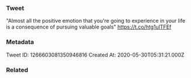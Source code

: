 ### Tweet
"Almost all the positive emotion that you're going to experience in your life is a consequence of pursuing valuable goals" https://t.co/htg1ulTFEf

### Metadata
Tweet ID: 1266603081350946816
Created At: 2020-05-30T05:31:21.000Z

### Related

